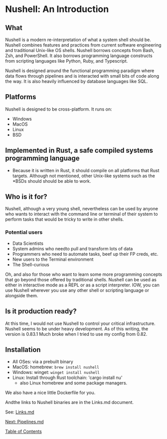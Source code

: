 # Nushell: An Introduction

## What

Nushell is a modern re-interpretation of what a system shell should be.  Nushell
combines features and practices from current software engineering and
traditional Unix-like OS shells. Nushell borrows concepts from Bash, Zsh, and
PowerShell. It also borrows programming language constructs from scripting
languages like Python, Ruby, and Typescript.

Nushell is designed around the functional programming paradigm where data
flows through pipelines and is interacted with small bits of code along the way.
It is also heavily influenced by database languages like SQL.


## Platforms

Nushell is designed to be cross-platform. It runs on:

- Windows
- MacOS
- Linux
- BSD

## Implemented in Rust, a safe compiled systems programming language

* Because it is written in Rust, it should compile on all platforms that Rust targets. Although not mentioned, other Unix-like systems such as the *BSDs should should be able to work.

## Who is it for?

Nushell, although a very young shell, nevertheless can be used by anyone who wants to interact with the command line or terminal of their system to perform tasks that would be tricky to write in other shells.


### Potential users

- Data Scientists
- System admins who needto pull and transform lots of data
- Programmers who need to automate tasks, beef up their FP creds, etc.
- New users to the Terminal environment
- The Shell-curious


Oh, and also for those who want to learn some more programming concepts
that go beyond those offered by traditional shells.
Nushell can be used as either in interactive mode as a REPL or as a script interpreter. IOW, you can use Nushell wherever you use any other shell or scripting language or alongside them.

## Is it production ready?

At this time, I would not use Nushell to control your critical infrastructure.
Nushell seems to be under heavy development. As of this writing, the version
is 0.83.1 Much broke when I tried to use my config from 0.82.


## Installation

- All OSes: via a prebuilt binary
- MacOS: homebrew: `brew install nushell`
- Windows: winget: `winget install nushell`
- Linux: Install through Rust toolchain: 'cargo install nu'
  * also Linux homebrew and some package managers.

We also have a nice little Dockerfile for you.

Andthe links to Nushell binaries are in the  Links.md document.

See: [Links.md](Links.md)

[Next: Pipelines.md](002_Pipelines.md)


[Table of Contents](toc.md)
